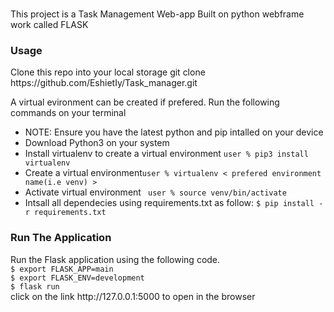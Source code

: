 <h1></h1>
<div>
This project is a Task Management Web-app Built on python webframe work called FLASK
</div>
<h3>
Usage
</h3>
<div>
Clone this repo into your local storage git clone https://github.com/EshietIy/Task_manager.git

A virtual evironment can be created if prefered. Run the following commands on your terminal
<ul>
<li>NOTE: Ensure you have the latest python and pip intalled on your device </li>
<li>Download Python3 on your system</li>
<li>Install virtualenv to create a virtual environment <code>user % pip3 install virtualenv</code></li>
<li>Create a virtual environment<code>user % virtualenv < prefered environment name(i.e venv) ></code></li>
<li>Activate virtual environment <code> user % source venv/bin/activate</code></li>
<li>Intsall all dependecies using requirements.txt as follow: <code>$ pip install -r requirements.txt</code> </li>
</ul>
</div>
<h3>Run The Application</h3>
<div>
Run the Flask application using the following code.
<code>
$ export FLASK_APP=main
$ export FLASK_ENV=development
$ flask run
</code>
</div>
<div>
click on the link http://127.0.0.1:5000 to open in the browser
</div>